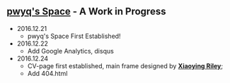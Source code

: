 ## [pwyq's Space](pwyq.github.io) - A Work in Progress

* 2016.12.21 
  * pwyq's Space First Established!
* 2016.12.22 
  * Add Google Analytics, disqus
* 2016.12.24 
  * CV-page first established, main frame designed by __<a href="http://themes.3rdwavemedia.com/" target="_blank">Xiaoying Riley</a>__;
  * Add 404.html
